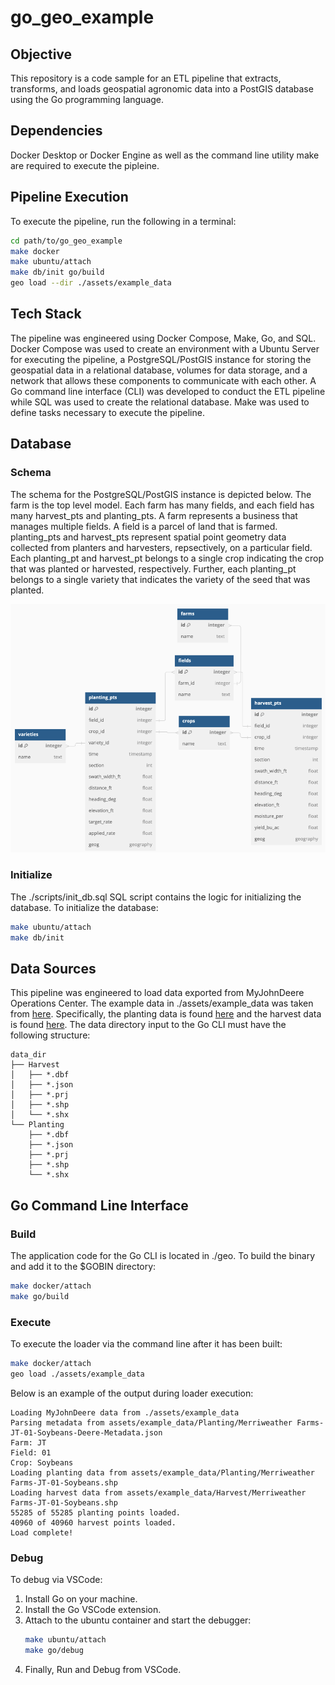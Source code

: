 # go_geo_example

## Objective
This repository is a code sample for an ETL pipeline that extracts, transforms, and loads geospatial agronomic data into a PostGIS database using the Go programming language.  

## Dependencies
Docker Desktop or Docker Engine as well as the command line utility make are required to execute the pipleine.

## Pipeline Execution
To execute the pipeline, run the following in a terminal:

```sh
cd path/to/go_geo_example
make docker
make ubuntu/attach
make db/init go/build
geo load --dir ./assets/example_data
```

## Tech Stack
The pipeline was engineered using Docker Compose, Make, Go, and SQL. Docker Compose was used to create an environment with a Ubuntu Server for executing the pipeline, a PostgreSQL/PostGIS instance for storing the geospatial data in a relational database, volumes for data storage, and a network that allows these components to communicate with each other. A Go command line interface (CLI) was developed to conduct the ETL pipeline while SQL was used to create the relational database. Make was used to define tasks necessary to execute the pipeline.

## Database

### Schema
The schema for the PostgreSQL/PostGIS instance is depicted below.  The farm is the top level model. Each farm has many fields, and each field has many harvest_pts and planting_pts. A farm represents a business that manages multiple fields. A field is a parcel of land that is farmed.  planting_pts and harvest_pts represent spatial point geometry data collected from planters and harvesters, repsectively, on a particular field.  Each planting_pt and harvest_pt belongs to a single crop indicating the crop that was planted or harvested, respectively.  Further, each planting_pt belongs to a single variety that indicates the variety of the seed that was planted.

![Database Schema](./assets/images/db_schema.png)

### Initialize
The ./scripts/init_db.sql SQL script contains the logic for initializing the database.  To initialize the database:

```sh
make ubuntu/attach
make db/init
```

## Data Sources
This pipeline was engineered to load data exported from MyJohnDeere Operations Center.  The example data in ./assets/example_data was taken from [here](https://github.com/JohnDeere/SampleData/tree/master/Shapefiles). Specifically, the planting data is found [here](https://github.com/JohnDeere/SampleData/blob/master/Shapefiles/Export%20From%20MyJohnDeere%20-%20Seeding.zip) and the harvest data is found [here](https://github.com/JohnDeere/SampleData/blob/master/Shapefiles/Export%20From%20MyJohnDeere%20-%20Harvest.zip). The data directory input to the Go CLI must have the following structure:

```console
data_dir
├── Harvest
│   ├── *.dbf
│   ├── *.json
│   ├── *.prj
│   ├── *.shp
│   └── *.shx
└── Planting
    ├── *.dbf
    ├── *.json
    ├── *.prj
    ├── *.shp
    └── *.shx
```

## Go Command Line Interface

### Build
The application code for the Go CLI is located in ./geo. To build the binary and add it to the $GOBIN directory:

```sh
make docker/attach
make go/build
```

### Execute
To execute the loader via the command line after it has been built:

```sh
make docker/attach
geo load ./assets/example_data
```

Below is an example of the output during loader execution:

```console
Loading MyJohnDeere data from ./assets/example_data
Parsing metadata from assets/example_data/Planting/Merriweather Farms-JT-01-Soybeans-Deere-Metadata.json
Farm: JT
Field: 01
Crop: Soybeans
Loading planting data from assets/example_data/Planting/Merriweather Farms-JT-01-Soybeans.shp
Loading harvest data from assets/example_data/Harvest/Merriweather Farms-JT-01-Soybeans.shp
55285 of 55285 planting points loaded.
40960 of 40960 harvest points loaded.
Load complete!
```

### Debug
To debug via VSCode:

1. Install Go on your machine.  
2. Install the Go VSCode extension.  
3. Attach to the ubuntu container and start the debugger:
    ```sh
    make ubuntu/attach
    make go/debug
    ```
4. Finally, Run and Debug from VSCode.
